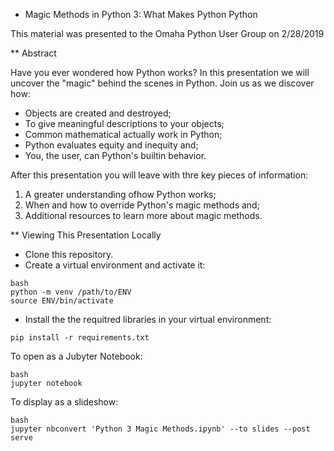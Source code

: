 * Magic Methods in Python 3: What Makes Python Python

This material was presented to the Omaha Python User Group on 2/28/2019

** Abstract

Have you ever wondered how Python works? In this presentation we will uncover the "magic" behind the scenes in Python.  Join us as we discover how: 

- Objects are created and destroyed;
- To give meaningful descriptions to your objects;
- Common mathematical actually work in Python;
- Python evaluates equity and inequity and; 
- You, the user, can Python's builtin behavior.

After this presentation you will leave with thre key pieces of information:

1) A greater understanding ofhow Python works;
2) When and how to override Python's magic methods and;
3) Additional resources to learn more about magic methods.

** Viewing This Presentation Locally
- Clone this repository.
- Create a virtual environment and activate it:
```
bash
python -m venv /path/to/ENV
source ENV/bin/activate
```
- Install the the requitred libraries in your virtual environment:
```
pip install -r requirements.txt
```

To open as a Jubyter Notebook:
```
bash
jupyter notebook
```

To display as a slideshow:

```
bash
jupyter nbconvert 'Python 3 Magic Methods.ipynb' --to slides --post serve
```